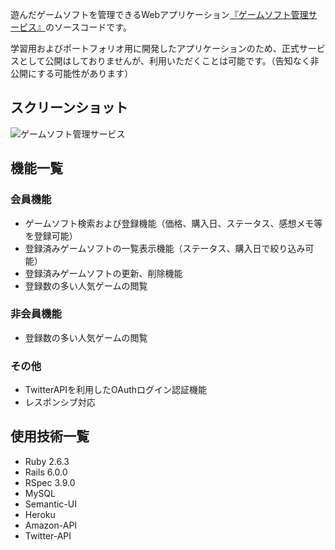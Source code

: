 遊んだゲームソフトを管理できるWebアプリケーション[『ゲームソフト管理サービス』](https://pacific-fjord-87569.herokuapp.com/)のソースコードです。

学習用およびポートフォリオ用に開発したアプリケーションのため、正式サービスとして公開はしておりませんが、利用いただくことは可能です。（告知なく非公開にする可能性があります）

## スクリーンショット

![ゲームソフト管理サービス](https://cdn-ak.f.st-hatena.com/images/fotolife/t/tatehito-st/20191231/20191231232522.png "ゲームソフト管理サービス")

## 機能一覧

### 会員機能

* ゲームソフト検索および登録機能（価格、購入日、ステータス、感想メモ等を登録可能）
* 登録済みゲームソフトの一覧表示機能（ステータス、購入日で絞り込み可能）
* 登録済みゲームソフトの更新、削除機能
* 登録数の多い人気ゲームの閲覧

### 非会員機能

* 登録数の多い人気ゲームの閲覧

### その他

* TwitterAPIを利用したOAuthログイン認証機能
* レスポンシブ対応

## 使用技術一覧
* Ruby 2.6.3
* Rails  6.0.0
* RSpec 3.9.0
* MySQL
* Semantic-UI
* Heroku
* Amazon-API
* Twitter-API
